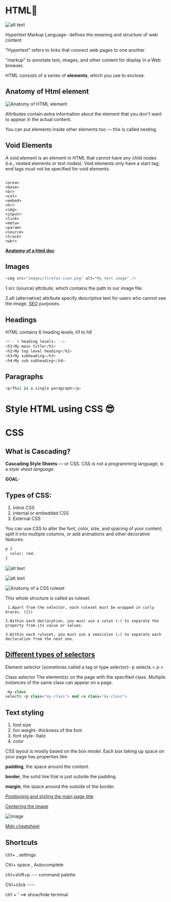 # HTML🩻

![alt text](example.png)

Hypertext Markup Language- defines the meaning and structure of web content

"Hypertext" refers to links that connect web pages to one another

"markup" to annotate text, images, and other content for display in a Web browser.

HTML consists of a series of **elements**, which you use to enclose.

## Anatomy of Html element

![Anatomy of HTML element](https://developer.mozilla.org/en-US/docs/Learn/Getting_started_with_the_web/HTML_basics/grumpy-cat-small.png)

Attributes contain extra information about the element that you don't want to appear in the actual content.

You can put elements inside other elements too — this is called nesting.

## Void Elements

A void element is an element in HTML that cannot have any child nodes (i.e., nested elements or text nodes). Void elements only have a start tag; end tags must not be specified for void elements.

```$$

<area>
<base>
<br>
<col>
<embed>
<hr>
<img>
<input>
<link>
<meta>
<param>
<source>
<track>
<wbr>
```

[**Anatomy of a html doc**](https://developer.mozilla.org/en-US/docs/Learn/Getting_started_with_the_web/HTML_basics#anatomy_of_an_html_document)

## Images

```python
<img src="images/firefox-icon.png" alt="My test image" />
```

1.src (source) attribute, which contains the path to our image file.

2.alt (alternative) attribute specify descriptive text for users who cannot see the image, [SEO](https://searchengineland.com/guide/what-is-seo) purposes.

## Headings

HTML contains 6 heading levels, h1 to h6

```python
<!-- 4 heading levels: -->
<h1>My main title</h1>
<h2>My top level heading</h2>
<h3>My subheading</h3>
<h4>My sub-subheading</h4>
```

## Paragraphs

```python
<p>This is a single paragraph</p>
```

# Style HTML using CSS 😎

# CSS

## What is Cascading?

**Cascading Style Sheets** — or CSS. CSS is not a programming language, is a _style sheet language_.

**GOAL**-

## Types of CSS:

1. Inline CSS
2. internal or embedded CSS
3. External CSS

You can use CSS to alter the font, color, size, and spacing of your content, split it into multiple columns, or add animations and other decorative features.

```python
p {
  color: red;
}

```

![alt text](image-6.png)

![alt text](image-7.png)

![Anatomy of a CSS ruleset](https://developer.mozilla.org/en-US/docs/Learn/Getting_started_with_the_web/CSS_basics/css-declaration-small.png)

This whole structure is called as ruleset.

     1.Apart from the selector, each ruleset must be wrapped in curly braces. ({})

    2.Within each declaration, you must use a colon (:) to separate the property from its value or values.

    3.Within each ruleset, you must use a semicolon (;) to separate each declaration from the next one.

## [Different types of selectors](https://developer.mozilla.org/en-US/docs/Learn/Getting_started_with_the_web/CSS_basics#different_types_of_selectors)

Element selector (sometimes called a tag or type selector)- p
selects < p >

Class selector The element(s) on the page with the specified class. Multiple instances of the same class can appear on a page.

```python
.my-class
selects <p class="my-class"> and <a class="my-class">
```

## Text styling

1. font size
2. fon weight- thickness of the font
3. font style- Italic
4. color

CSS layout is mostly based on the box model. Each box taking up space on your page has properties like:

**padding**, the space around the content.

**border**, the solid line that is just outside the padding.

**margin**, the space around the outside of the border.

[Positioning and styling the main page title](https://developer.mozilla.org/en-US/docs/Learn/Getting_started_with_the_web/CSS_basics#positioning_and_styling_the_main_page_title)

[Centering the image](https://developer.mozilla.org/en-US/docs/Learn/Getting_started_with_the_web/CSS_basics#centering_the_image)

![image](browser.png)

[Mdn cheatsheet](https://www.datacamp.com/cheat-sheet/markdown-cheat-sheet-23)

## Shortcuts

<!-- 1. windows + .  emojis -->
<!-- 2. ctrl+ / comment -->

ctrl+ , settings

Ctrl+ space , Autocomplete

ctrl+shift+p --- command palette

Ctrl+click ----

ctrl + ' ==> show/hide terminal
